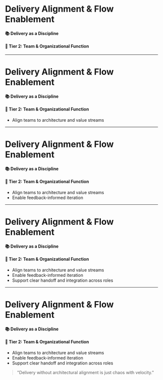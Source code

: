 # Delivery Alignment & Flow Enablement
#### 📚 Delivery as a Discipline
#### 🎯 Tier 2: Team & Organizational Function

<!-- 
This tier reinforces that architecture is a delivery enabler, not a blocker.
These artifacts support smooth flow, feedback loops, and clean integration across teams and time.
-->

---

# Delivery Alignment & Flow Enablement
#### 📚 Delivery as a Discipline
#### 🎯 Tier 2: Team & Organizational Function

- Align teams to architecture and value streams  
<!-- These artifacts ensure architecture doesn’t live apart from delivery—it guides it. -->

---

# Delivery Alignment & Flow Enablement
#### 📚 Delivery as a Discipline
#### 🎯 Tier 2: Team & Organizational Function

- Align teams to architecture and value streams  
- Enable feedback-informed iteration  
<!-- Architecture must evolve based on real outcomes and feedback, not just design-time decisions. -->

---

# Delivery Alignment & Flow Enablement
#### 📚 Delivery as a Discipline
#### 🎯 Tier 2: Team & Organizational Function

- Align teams to architecture and value streams  
- Enable feedback-informed iteration  
- Support clear handoff and integration across roles  
<!-- From design to ops, these tools ensure nothing gets lost in translation. -->

---

# Delivery Alignment & Flow Enablement
#### 📚 Delivery as a Discipline
#### 🎯 Tier 2: Team & Organizational Function

- Align teams to architecture and value streams  
- Enable feedback-informed iteration  
- Support clear handoff and integration across roles  

> "Delivery without architectural alignment is just chaos with velocity."

<!-- 
This tier reinforces that architecture is a delivery enabler, not a blocker.
Artifacts here help flow, feedback, and integration—ensuring architecture continuously supports delivery rather than becoming detached from it.
-->
